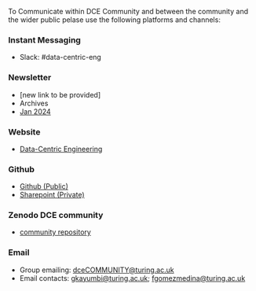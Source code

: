 To Communicate within DCE Community and between the community and the wider public pelase use the following platforms and channels:
### Instant Messaging 
- Slack: #data-centric-eng 
### Newsletter
- [new link to be provided]
- Archives
-   [Jan 2024](http://elink.turing.ac.uk/m/1/59207972/p1-b24031-9b3eaf6388b643d3b02e29de60ba3007/1/53/7acf77b9-a3c2-4193-b692-b4a4dcf2caf2)
### Website
- [Data-Centric Engineering](https://www.turing.ac.uk/research/research-programmes/data-centric-engineering)
### Github
- [Github (Public)](https://github.com/alan-turing-institute/dce-community)
- [Sharepoint (Private)](https://thealanturininstitute.sharepoint.com/sites/dceCOMMUNITY)
### Zenodo DCE community
- [community repository](https://zenodo.org/communities/data-centric-eng?q=&l=list&p=1&s=10&sort=newest)
### Email 
- Group emailing: dceCOMMUNITY@turing.ac.uk
- Email contacts: gkayumbi@turing.ac.uk; fgomezmedina@turing.ac.uk
